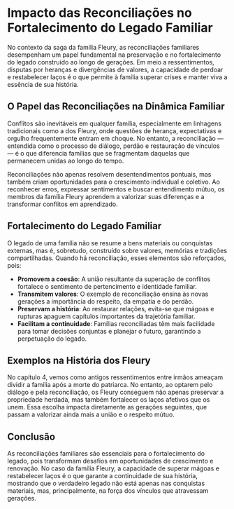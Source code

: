 # Impacto das Reconciliações no Fortalecimento do Legado Familiar

No contexto da saga da família Fleury, as reconciliações familiares desempenham um papel fundamental na preservação e no fortalecimento do legado construído ao longo de gerações. Em meio a ressentimentos, disputas por heranças e divergências de valores, a capacidade de perdoar e restabelecer laços é o que permite à família superar crises e manter viva a essência de sua história.

## O Papel das Reconciliações na Dinâmica Familiar

Conflitos são inevitáveis em qualquer família, especialmente em linhagens tradicionais como a dos Fleury, onde questões de herança, expectativas e orgulho frequentemente entram em choque. No entanto, a reconciliação — entendida como o processo de diálogo, perdão e restauração de vínculos — é o que diferencia famílias que se fragmentam daquelas que permanecem unidas ao longo do tempo.

Reconciliações não apenas resolvem desentendimentos pontuais, mas também criam oportunidades para o crescimento individual e coletivo. Ao reconhecer erros, expressar sentimentos e buscar entendimento mútuo, os membros da família Fleury aprendem a valorizar suas diferenças e a transformar conflitos em aprendizado.

## Fortalecimento do Legado Familiar

O legado de uma família não se resume a bens materiais ou conquistas externas, mas é, sobretudo, construído sobre valores, memórias e tradições compartilhadas. Quando há reconciliação, esses elementos são reforçados, pois:

- **Promovem a coesão**: A união resultante da superação de conflitos fortalece o sentimento de pertencimento e identidade familiar.
- **Transmitem valores**: O exemplo de reconciliação ensina às novas gerações a importância do respeito, da empatia e do perdão.
- **Preservam a história**: Ao restaurar relações, evita-se que mágoas e rupturas apaguem capítulos importantes da trajetória familiar.
- **Facilitam a continuidade**: Famílias reconciliadas têm mais facilidade para tomar decisões conjuntas e planejar o futuro, garantindo a perpetuação do legado.

## Exemplos na História dos Fleury

No capítulo 4, vemos como antigos ressentimentos entre irmãos ameaçam dividir a família após a morte do patriarca. No entanto, ao optarem pelo diálogo e pela reconciliação, os Fleury conseguem não apenas preservar a propriedade herdada, mas também fortalecer os laços afetivos que os unem. Essa escolha impacta diretamente as gerações seguintes, que passam a valorizar ainda mais a união e o respeito mútuo.

## Conclusão

As reconciliações familiares são essenciais para o fortalecimento do legado, pois transformam desafios em oportunidades de crescimento e renovação. No caso da família Fleury, a capacidade de superar mágoas e restabelecer laços é o que garante a continuidade de sua história, mostrando que o verdadeiro legado não está apenas nas conquistas materiais, mas, principalmente, na força dos vínculos que atravessam gerações.